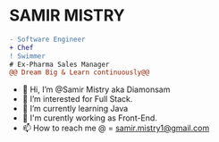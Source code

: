 # SAMIR MISTRY

```diff
- Software Engineer
+ Chef
! Swimmer
# Ex-Pharma Sales Manager
@@ Dream Big & Learn continuously@@
```
- 👋 Hi, I’m @Samir Mistry aka Diamonsam
- 👀 I’m interested for Full Stack.
- 🌱 I’m currently learning Java
- 💞️ I'm curently working as Front-End.
- 📫 How to reach me @ = samir.mistry1@gmail.com

<!---
Diamonsam/Diamonsam is a ✨ special ✨ repository because its `README.md` (this file) appears on your GitHub profile.
You can click the Preview link to take a look at your changes.
--->
